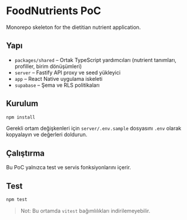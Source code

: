 # FoodNutrients PoC

Monorepo skeleton for the dietitian nutrient application.

## Yapı
- `packages/shared` – Ortak TypeScript yardımcıları (nutrient tanımları, profiller, birim dönüşümleri)
- `server` – Fastify API proxy ve seed yükleyici
- `app` – React Native uygulama iskeleti
- `supabase` – Şema ve RLS politikaları

## Kurulum
```bash
npm install
```

Gerekli ortam değişkenleri için `server/.env.sample` dosyasını `.env` olarak kopyalayın ve değerleri doldurun.

## Çalıştırma
Bu PoC yalnızca test ve servis fonksiyonlarını içerir.

## Test
```bash
npm test
```

> Not: Bu ortamda `vitest` bağımlılıkları indirilemeyebilir.

